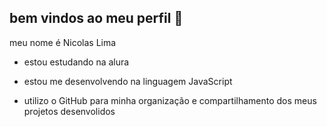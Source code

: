 ## bem vindos ao meu perfil 🤝

meu nome é Nicolas Lima

* estou estudando na alura

* estou me desenvolvendo na linguagem JavaScript

* utilizo o GitHub para minha organização e compartilhamento dos meus projetos desenvolidos
  
